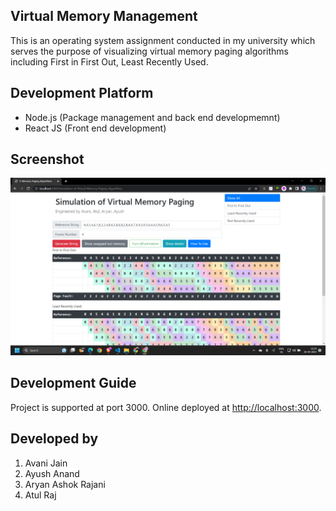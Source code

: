

## Virtual Memory Management

This is an operating system assignment conducted in my university which serves the purpose of visualizing virtual memory paging algorithms including First in First Out, Least Recently Used. 


## Development Platform

- Node.js (Package management and back end developmemnt)
- React JS (Front end development)

## Screenshot
![Screenshot](./screenshot.png)

## Development Guide

Project is supported at port 3000.
Online deployed at [http://localhost:3000](http://localhost:3000).

## Developed by
1. Avani Jain   
2. Ayush Anand
3. Aryan Ashok Rajani
4. Atul Raj

